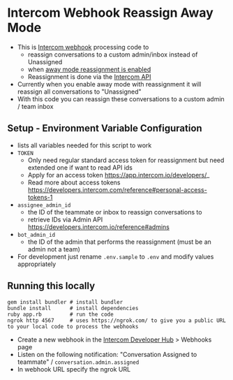 # Intercom Webhook Reassign Away Mode
- This is [Intercom webhook](https://docs.intercom.io/integrations/webhooks) processing code to 
   - reassign conversations to a custom admin/inbox instead of Unassigned 
   - when [away mode reassignment is enabled](https://docs.intercom.com/responding-to-users-and-visitors/set-expectations/automatically-reassign-conversations-when-youre-away)
   - Reassignment is done via the [Intercom API](https://developers.intercom.io/reference)
- Currently when you enable away mode with reassignment it will reassign all conversations to "Unassigned"
- With this code you can reassign these conversations to a custom admin / team inbox


## Setup - Environment Variable Configuration
- lists all variables needed for this script to work
- `TOKEN`
   - Only need regular standard access token for reassignment but need extended one if want to read API ids
	- Apply for an access token  https://app.intercom.io/developers/_
	- Read more about access tokens https://developers.intercom.com/reference#personal-access-tokens-1 
- `assignee_admin_id`
	- the ID of the teammate or inbox to reassign conversations to 
	- retrieve IDs via Admin API https://developers.intercom.io/reference#admins
- `bot_admin_id`
	- the ID of the admin that performs the reassignment (must be an admin not a team)
- For development just rename `.env.sample` to `.env` and modify values appropriately

## Running this locally

```
gem install bundler # install bundler
bundle install      # install dependencies
ruby app.rb         # run the code
ngrok http 4567     # uses https://ngrok.com/ to give you a public URL to your local code to process the webhooks
```

- Create a new webhook in the [Intercom Developer Hub](https://app.intercom.io/developers/_) > Webhooks page
- Listen on the following notification: "Conversation Assigned to teammate" / `conversation.admin.assigned`
- In webhook URL specify the ngrok URL

